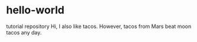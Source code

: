 # hello-world
tutorial repository
Hi, I also like tacos. However, tacos from Mars beat moon tacos any day.
